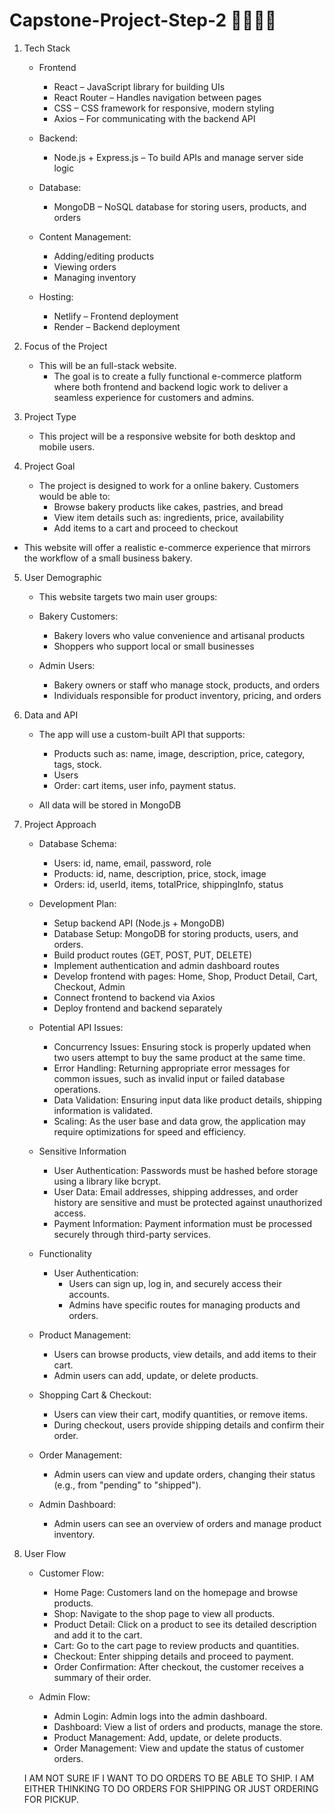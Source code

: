 # Capstone-Project-Step-2 🧁🍩🍰🥐

1. Tech Stack
   
   * Frontend
     * React – JavaScript library for building UIs
     * React Router – Handles navigation between pages
     * CSS – CSS framework for responsive, modern styling
     * Axios – For communicating with the backend API

   * Backend:
     * Node.js + Express.js – To build APIs and manage server side logic
   
   * Database:
     * MongoDB – NoSQL database for storing users, products, and orders

   * Content Management:
     * Adding/editing products
     * Viewing orders
     * Managing inventory

   * Hosting:
     * Netlify – Frontend deployment
     * Render – Backend deployment


2. Focus of the Project
   * This will be an full-stack website.
     * The goal is to create a fully functional e-commerce platform where both frontend and backend logic work to deliver a seamless experience for customers and admins.


3. Project Type
   * This project will be a responsive website for both desktop and mobile users.

4. Project Goal
   * The project is designed to work for a online bakery.
   Customers would be able to:
     * Browse bakery products like cakes, pastries, and bread
     * View item details such as: ingredients, price, availability
     * Add items to a cart and proceed to checkout
   
  * This website will offer a realistic e-commerce experience that mirrors the workflow of a small business bakery.


5. User Demographic
    * This website targets two main user groups:
     
     * Bakery Customers:
         * Bakery lovers who value convenience and artisanal products
         * Shoppers who support local or small businesses

     * Admin Users:
        * Bakery owners or staff who manage stock, products, and orders
        * Individuals responsible for product inventory, pricing, and orders


6. Data and API
    * The app will use a custom-built API that supports:
      * Products such as: name, image, description, price, category, tags, stock.
      * Users
      * Order: cart items, user info, payment status.
        
   * All data will be stored in MongoDB


7. Project Approach
   * Database Schema:
     * Users: id, name, email, password, role
     * Products: id, name, description, price, stock, image
     * Orders: id, userId, items, totalPrice, shippingInfo, status
   
   * Development Plan:
     * Setup backend API (Node.js + MongoDB)
     * Database Setup: MongoDB for storing products, users, and orders.
     * Build product routes (GET, POST, PUT, DELETE)
     * Implement authentication and admin dashboard routes
     * Develop frontend with pages: Home, Shop, Product Detail, Cart, Checkout, Admin
     * Connect frontend to backend via Axios
     * Deploy frontend and backend separately

    * Potential API Issues:
       * Concurrency Issues: Ensuring stock is properly updated when two users attempt to buy the same product at the same time.
       * Error Handling: Returning appropriate error messages for common issues, such as invalid input or failed database operations.
       * Data Validation: Ensuring input data like product details, shipping information is validated.
       * Scaling: As the user base and data grow, the application may require optimizations for speed and efficiency.

    * Sensitive Information
       * User Authentication: Passwords must be hashed before storage using a library like bcrypt.
       * User Data: Email addresses, shipping addresses, and order history are sensitive and must be protected against unauthorized access.
       * Payment Information: Payment information must be processed securely through third-party services.
   
    * Functionality
      * User Authentication:
        * Users can sign up, log in, and securely access their accounts.
        * Admins have specific routes for managing products and orders.
        
     * Product Management:
        * Users can browse products, view details, and add items to their cart.
        * Admin users can add, update, or delete products.
         
     * Shopping Cart & Checkout:
        * Users can view their cart, modify quantities, or remove items.
        * During checkout, users provide shipping details and confirm their order.
        
     * Order Management:
        * Admin users can view and update orders, changing their status (e.g., from "pending" to "shipped").
        
     * Admin Dashboard:
        * Admin users can see an overview of orders and manage product inventory.

8. User Flow
   * Customer Flow:
     * Home Page: Customers land on the homepage and browse products.
     * Shop: Navigate to the shop page to view all products.
     * Product Detail: Click on a product to see its detailed description and add it to the cart.
     * Cart: Go to the cart page to review products and quantities.
     * Checkout: Enter shipping details and proceed to payment.
     * Order Confirmation: After checkout, the customer receives a summary of their order.
   
   * Admin Flow:
     * Admin Login: Admin logs into the admin dashboard.
     * Dashboard: View a list of orders and products, manage the store.
     * Product Management: Add, update, or delete products.
     * Order Management: View and update the status of customer orders.

   I AM NOT SURE IF I WANT TO DO ORDERS TO BE ABLE TO SHIP. I AM EITHER THINKING TO DO ORDERS FOR SHIPPING OR JUST ORDERING FOR PICKUP.
    
         
